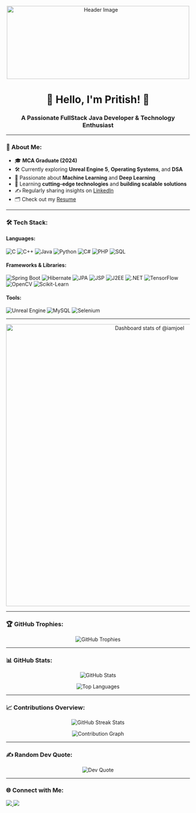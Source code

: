<p align="center">
  <img src="https://raw.githubusercontent.com/Rishabh2804/Rishabh2804/master/Resources/Developer.gif" alt="Header Image" width="500" height="200">
</p>

<h1 align="center">👋 Hello, I'm Pritish! 👋</h1>

<h3 align="center">A Passionate FullStack Java Developer & Technology Enthusiast</h3>

---

### 🚀 About Me:
- 🎓 **MCA Graduate (2024)**  
- 🛠️ Currently exploring **Unreal Engine 5**, **Operating Systems**, and **DSA**  
- 🤖 Passionate about **Machine Learning** and **Deep Learning**  
- 🌱 Learning **cutting-edge technologies** and **building scalable solutions**  
- ✍️ Regularly sharing insights on [LinkedIn](https://www.linkedin.com/in/pritishray/)  
- 🗂️ Check out my [Resume](https://drive.google.com/file/d/1kbus1nzDxRxBEQxOBEIAHFNqm7xMjuyY/view?usp=sharing)  

---

### 🛠️ Tech Stack:

#### Languages:
![C](https://img.shields.io/badge/-C-00599C?style=flat-square&logo=c&logoColor=white)
![C++](https://img.shields.io/badge/-C++-00599C?style=flat-square&logo=c%2B%2B&logoColor=white)
![Java](https://img.shields.io/badge/-Java-007396?style=flat-square&logo=java&logoColor=white)
![Python](https://img.shields.io/badge/-Python-3776AB?style=flat-square&logo=python&logoColor=white)
![C#](https://img.shields.io/badge/-C%23-239120?style=flat-square&logo=c-sharp&logoColor=white)
![PHP](https://img.shields.io/badge/-PHP-777BB4?style=flat-square&logo=php&logoColor=white)
![SQL](https://img.shields.io/badge/-SQL-4479A1?style=flat-square&logo=mysql&logoColor=white)

#### Frameworks & Libraries:
![Spring Boot](https://img.shields.io/badge/-Spring%20Boot-6DB33F?style=flat-square&logo=spring-boot&logoColor=white)
![Hibernate](https://img.shields.io/badge/-Hibernate-59666C?style=flat-square&logo=hibernate&logoColor=white)
![JPA](https://img.shields.io/badge/-JPA-6DB33F?style=flat-square&logo=spring&logoColor=white)
![JSP](https://img.shields.io/badge/-JSP-007396?style=flat-square&logo=java&logoColor=white)
![J2EE](https://img.shields.io/badge/-J2EE-007396?style=flat-square&logo=java&logoColor=white)
![.NET](https://img.shields.io/badge/-DotNet-512BD4?style=flat-square&logo=.net&logoColor=white)
![TensorFlow](https://img.shields.io/badge/-TensorFlow-FF6F00?style=flat-square&logo=tensorflow&logoColor=white)
![OpenCV](https://img.shields.io/badge/-OpenCV-5C3EE8?style=flat-square&logo=opencv&logoColor=white)
![Scikit-Learn](https://img.shields.io/badge/-ScikitLearn-F7931E?style=flat-square&logo=scikit-learn&logoColor=white)

#### Tools:
![Unreal Engine](https://img.shields.io/badge/-Unreal%20Engine-313131?style=flat-square&logo=unreal-engine&logoColor=white)
![MySQL](https://img.shields.io/badge/-MySQL-4479A1?style=flat-square&logo=mysql&logoColor=white)
![Selenium](https://img.shields.io/badge/-Selenium-43B02A?style=flat-square&logo=selenium&logoColor=white)

---

<a href="https://next.ossinsight.io/widgets/official/compose-user-dashboard-stats?user_id=2120155" target="_blank" style="display: block" align="center">
  <picture>
    <source media="(prefers-color-scheme: dark)" srcset="https://next.ossinsight.io/widgets/official/compose-user-dashboard-stats/thumbnail.png?user_id=2120155&image_size=auto&color_scheme=dark" width="771" height="auto">
    <img alt="Dashboard stats of @iamjoel" src="https://next.ossinsight.io/widgets/official/compose-user-dashboard-stats/thumbnail.png?user_id=2120155&image_size=auto&color_scheme=light" width="771" height="auto">
  </picture>
</a>

---

### 🏆 GitHub Trophies:
<p align="center">
  <img src="https://github-profile-trophy.vercel.app/?username=pritishdoc&theme=juicyfresh&no-frame=true&no-bg=true" alt="GitHub Trophies" />
</p>

---

### 📊 GitHub Stats:
<p align="center">
  <img src="https://github-readme-stats.vercel.app/api?username=pritishdoc&show_icons=true&theme=dark&count_private=true" alt="GitHub Stats" />
</p>
<p align="center">
  <img src="https://github-readme-stats.vercel.app/api/top-langs/?username=pritishdoc&layout=compact&theme=dark" alt="Top Languages" />
</p>

---

### 📈 Contributions Overview:
<p align="center">
  <img src="https://github-readme-streak-stats.herokuapp.com/?user=pritishdoc&theme=dark" alt="GitHub Streak Stats" />
</p>
<p align="center">
  <img src="https://github-readme-activity-graph.vercel.app/graph?username=pritishdoc&theme=github-dark&hide_border=true" alt="Contribution Graph" />
</p>

---

### ✍️ Random Dev Quote:
<p align="center">
  <img src="https://quotes-github-readme.vercel.app/api?type=horizontal&theme=dark" alt="Dev Quote" />
</p>

---

### 🌐 Connect with Me:
<p align="left">
  <a href="https://www.linkedin.com/in/pritishray/" target="_blank">
    <img src="https://img.shields.io/badge/-LinkedIn-0077B5?style=flat-square&logo=linkedin&logoColor=white" />
  </a>
  <a href="https://www.instagram.com/__pritish___/" target="_blank">
    <img src="https://img.shields.io/badge/-Instagram-E4405F?style=flat-square&logo=instagram&logoColor=white" />
  </a>
</p>

